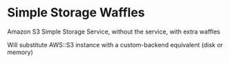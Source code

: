 # Simple Storage Waffles

Amazon S3 Simple Storage Service, without the service, with extra waffles

Will substitute AWS::S3 instance with a custom-backend equivalent (disk or memory)


